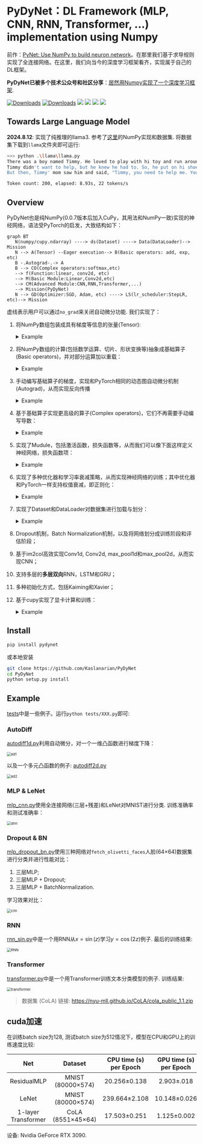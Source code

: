 # PyDyNet：DL Framework (MLP, CNN, RNN, Transformer, ...) implementation using Numpy

前作：[PyNet: Use NumPy to build neuron network](https://github.com/Kaslanarian/PyNet)。在那里我们基于求导规则实现了全连接网络。在这里，我们向当今的深度学习框架看齐，实现属于自己的DL框架。

**PyDyNet已被多个技术公众号和社区分享**：[居然用Numpy实现了一个深度学习框架](https://segmentfault.com/a/1190000042108301).

[![Downloads](https://pepy.tech/badge/pydynet)](https://pepy.tech/project/pydynet)
[![Downloads](https://static.pepy.tech/personalized-badge/pydynet?period=month&units=international_system&left_color=grey&right_color=orange&left_text=downloads/month)](https://pepy.tech/project/pydynet)
![](https://img.shields.io/pypi/l/pydynet)
![](https://img.shields.io/pypi/implementation/numpy)
![](https://img.shields.io/github/stars/Kaslanarian/PyDyNet?style=social)
![](https://img.shields.io/github/forks/Kaslanarian/PyDyNet?style=social)

## Towards Large Language Model

**2024.8.12**: 实现了纯推理的llama3. 参考了[这里](https://github.com/likejazz/llama3.np)的NumPy实现和数据集. 将数据集下载到`llama`文件夹即可运行:
```bash
>>> python .\llama\llama.py
There was a boy named Timmy. He loved to play with hi toy and run around outside. One day, Timmy' mom asked him to help her with the laundry. Timmy didn't want to help because he wanted to play. But hi mom said, "Timmy, you need to help me. It' important to help out."
Timmy didn't want to help, but he knew he had to. So, he put on hi shoe and went outside to help hi mom. A they were folding the clothe, Timmy saw a big pile of laundry on the floor. He wanted to help, so he started to pick up the clothe and put them in the basket.
But then, Timmy' mom saw him and said, "Timmy, you need to help me. You can't just put all the clothe in the basket all by yourself." Timmy felt sad because he

Token count: 200, elapsed: 8.93s, 22 tokens/s
```

## Overview

PyDyNet也是纯NumPy(0.0.7版本后加入CuPy，其用法和NumPy一致)实现的神经网络，语法受PyTorch的启发，大致结构如下：

```mermaid
graph BT
   N(numpy/cupy.ndarray) ----> ds(Dataset) ----> Data(DataLoader)--> Mission
   N --> A(Tensor) --Eager execution--> B(Basic operators: add, exp, etc)
   B -.Autograd-.-> A
   B --> CO(Complex operators:softmax,etc)
   --> f(Function:linear, conv2d, etc) 
   --> M(Basic Module:Linear,Conv2d,etc)
   --> CM(Advanced Module:CNN,RNN,Transformer,...)
   --> Mission(PyDyNet)
   N --> GD(Optimizer:SGD, Adam, etc) ----> LS(lr_scheduler:StepLR, etc)--> Mission
```

虚线表示用户可以通过`no_grad`来关闭自动微分功能. 我们实现了：

1. 将NumPy数组包装成具有梯度等信息的张量(Tensor):
   <details><summary>Example</summary>
   <p>

   ```python
   from pydynet import Tensor

   x = Tensor(1., requires_grad=True)
   print(x.data) # 1.
   print(x.ndim, x.shape, x.is_leaf) # 0, (), True
   ```
   </p>
   </details>

2. 将NumPy数组的计算(包括数学运算、切片、形状变换等)抽象成基础算子(Basic operators)，并对部分运算加以重载：
   <details><summary>Example</summary>
   <p>

   ```python
   import pydynet as pdn

   x = pdn.Tensor([1, 2, 3])
   y = pdn.exp(x) + x
   z = pdn.sum(x)
   print(z.data) # 36.192...
   ```
   </p>
   </details>

3. 手动编写基础算子的梯度，实现和PyTorch相同的动态图自动微分机制(Autograd)，从而实现反向传播
   <details><summary>Example</summary>
   <p>

   ```python
   import pydynet as pdn
   from pydynet import Tensor

   x = Tensor([1., 2., 3.], requires_grad=True)
   y = pdn.log(x) + x
   z = pdn.sum(y)

   z.backward()
   print(x.grad) # [2., 1.5, 1.33333333]
   ```
   </p>
   </details>

4. 基于基础算子实现更高级的算子(Complex operators)，它们不再需要手动编写导数：
   <details><summary>Example</summary>
   <p>

   ```python
   import pydynet as pdn

   def simple_sigmoid(x: pdn.Tensor):
       return 1 / (1 + pdn.exp(-x))
   ```
   </p>
   </details>

5. 实现了Mudule，包括激活函数，损失函数等，从而我们可以像下面这样定义神经网络，损失函数项：
   <details><summary>Example</summary>
   <p>

   ```python
   import pydynet.nn as nn
   import pydynet.nn.functional as F

   n_input = 64
   n_hidden = 128
   n_output = 10

   class Net(nn.Module):
       def __init__(self) -> None:
           super().__init__()
           self.fc1 = nn.Linear(n_input, n_hidden)
           self.fc2 = nn.Linear(n_hidden, n_output)

       def forward(self, x):
           x = self.fc1(x)
           x = F.sigmoid(x)
           return self.fc2(x)

   net = Net()
   loss = nn.CrossEntropyLoss()
   l = loss(net(X), y)
   l.backward()
   ```
   </p>
   </details>

6. 实现了多种优化器和学习率衰减策略，从而实现神经网络的训练；其中优化器和PyTorch一样支持权值衰减，即正则化：
   <details><summary>Example</summary>
   <p>

   ```python
   from pydynet.optim import Adam, StepLR

   ...
   net = Net()
   optimizer = Adam(net.parameters(), lr=0.01)
   lr_scheduler = StepLR(optimizer, step_size=10)

   for epoch in range(EPOCHES):
       for data in data_loader:
           train(...)
           optimizer.step()
       lr_scheduler.step()
   ```
   </p>
   </details>
7. 实现了Dataset和DataLoader对数据集进行加载与划分：
   <details><summary>Example</summary>
   <p>

   ```python
   from pydynet.data import Dataset, DataLoader
   
   class TrainSet(Dataset):
       def __init__(self, X, y) -> None:
           self.data = X
           self.target = y

       def __getitem__(self, index):
           return self.data[index], self.target[index]

       def __len__(self):
           return len(self.data)

    data_loader = DataLoader(TrainSet(X, y), batch_size, shuffle)
   ```
   </p>
   </details>
8. Dropout机制，Batch Normalization机制，以及将网络划分成训练阶段和评估阶段；
9. 基于im2col高效实现Conv1d, Conv2d, max_pool1d和max_pool2d，从而实现CNN；
10. 支持多层的**多层双向**RNN，LSTM和GRU；
11. 多种初始化方式，包括Kaiming和Xavier；
12. 基于cupy实现了显卡计算和训练：
    <details><summary>Example</summary>
    <p>

    ```python
    from pydynet import Tensor
       
    x = Tensor([1., 2., 3.], device='cuda')
    y = Tensor([1., 2., 3.], device='cuda')
    z = (x * y).sum()

    w = Tensor([1., 2., 3.]) # CPU上的Tensor
    x * w # 报错
    ```
    </p>
    </details>

## Install

```bash
pip install pydynet
```

或本地安装

```bash
git clone https://github.com/Kaslanarian/PyDyNet
cd PyDyNet
python setup.py install
```

## Example

[tests](./tests)中是一些例子。运行`python tests/XXX.py`即可:

### AutoDiff

[autodiff1d.py](tests/autodiff1d.py)利用自动微分，对一个一维凸函数进行梯度下降：

<img src="src/ad1d.png" alt="ad1" style="zoom:67%;" />

以及一个多元凸函数的例子: [autodiff2d.py](tests/autodiff2d.py)

<img src="src/ad2d.png" alt="ad2" style="zoom:67%;" />


### MLP & LeNet

[mlp_cnn.py](tests/mlp_cnn.py)使用全连接网络(三层+残差)和LeNet对MNIST进行分类. 训练准确率和测试准确率：

<img src="src/mlp_cnn.png" alt="dnn" style="zoom:67%;" />

### Dropout & BN

[mlp_dropout_bn.py](tests/mlp_dropout_bn.py)使用三种网络对`fetch_olivetti_faces`人脸(64×64)数据集进行分类并进行性能对比：

1. 三层MLP;
2. 三层MLP + Dropout;
3. 三层MLP + BatchNormalization.

学习效果对比：

<img src="src/dropout_BN.png" alt="cnn" style="zoom:67%;" />

### RNN

[rnn_sin.py](tests/rnn_sin.py)中是一个用RNN从$x=\sin(z)$学习$y=\cos(2z)$例子. 最后的训练结果:

<img src="src/RNN.png" alt="RNN" style="zoom:67%;" />

### Transformer

[transformer.py](tests/transformer.py)中是一个用Transformer训练文本分类模型的例子. 训练结果:

<img src="src/transformer.png" alt="transformer" style="zoom:67%;" />

> 数据集 (CoLA) 链接: <https://nyu-mll.github.io/CoLA/cola_public_1.1.zip>

## cuda加速

在训练batch size为128, 测试batch size为512情况下，模型在CPU和GPU上的训练速度比较:

|         Net         |      Dataset      | CPU time (s) per Epoch | GPU time (s) per Epoch |
| :-----------------: | :---------------: | :--------------------: | :--------------------: |
|     ResidualMLP     | MNIST (80000×574) |      20.256±0.138      |       2.903±.018       |
|        LeNet        | MNIST (80000×574) |     239.664±2.108      |      10.148±0.026      |
| 1-layer Transformer | CoLA (8551×45×64) |      17.503±0.251      |      1.125±0.002       |

设备: Nvidia GeForce RTX 3090.
